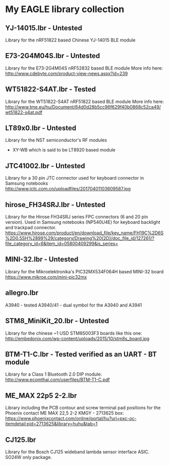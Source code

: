 # My EAGLE library collection

## YJ-14015.lbr - Untested
Library for the nRF51822 based Chinese YJ-14015 BLE module

## E73-2G4M04S.lbr - Untested
Library for the E73-2G4M04S nRF52832 based BLE module 
More info here:
http://www.cdebyte.com/product-view-news.aspx?id=239

## WT51822-S4AT.lbr - Tested
Library for the WT51822-S4AT nRF51822 based BLE module 
More info here:
http://www.tme.eu/hu/Document/64d0d28b5cc96f629f40b0868c52ca49/wt51822-s4at.pdf

## LT89x0.lbr - Untested
Library for the NST semiconductor's RF modules
- XY-WB which is said to be LT8920 based module

## JTC41002.lbr - Untested
Library for a 30 pin JTC connector used for keyboard connector in Samsung notebooks  
http://www.jctc.com.cn/uploadfiles/20170401103609587.jpg

## hirose_FH34SRJ.lbr - Untested
Library for the Hirose FH34SRJ series FPC connectors (6 and 20 pin version). Used in Samsung notebooks (NP540U4E) for keyboard backlight and trackpad connector.  
https://www.hirose.com/product/en/download_file/key_name/FH19C%2D6S%2D0.5SH%2899%29/category/Drawing%20(2D)/doc_file_id/127261/?file_category_id=6&item_id=05800409299&is_series=

## MINI-32.lbr - Untested
Library for the Mikroelektronika's PIC32MX534F064H based MINI-32 board
https://www.mikroe.com/mini-pic32mx

## allegro.lbr
A3940 - tested
A3940/41 - dual symbol for the A3940 and A3941

## STM8_MiniKit_20.lbr - Untested
Library for the chinese ~1 USD STM8S003F3 boards like this one:
http://embedonix.com/wp-content/uploads/2015/10/stm8s_board.jpg

## BTM-T1-C.lbr - Tested verified as an UART - BT module
Library for a Class 1 Bluetooth 2.0 DIP module:
http://www.ecomthai.com/userfiles/BTM-T1-C.pdf

## ME_MAX 22p5 2-2.lbr
Library including the PCB contour and screw terminal pad positions for the Phoenix contact ME MAX 22,5 2-2 KMGY - 2713625 box:
https://www.phoenixcontact.com/online/portal/hu?uri=pxc-oc-itemdetail:pid=2713625&library=huhu&tab=1

## CJ125.lbr
Library for the Bosch CJ125 wideband lambda sensor interface ASIC. SO24W only package.
